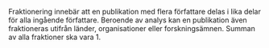 Fraktionering innebär att en publikation med flera författare delas i lika delar för alla ingående författare. Beroende av analys kan en publikation även fraktioneras utifrån länder, organisationer eller forskningsämnen. Summan av alla fraktioner ska vara 1.    

